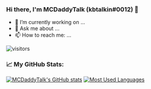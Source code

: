 ### Hi there, I'm MCDaddyTalk (kbtalkin#0012) 👋

<!--
**mcdaddytalk/mcdaddytalk** is a ✨ _special_ ✨ repository because its `README.md` (this file) appears on your GitHub profile.

Here are some ideas to get you started:

- 🔭 I’m currently working on ...
- 🌱 I’m currently learning ...
- 👯 I’m looking to collaborate on ...
- 🤔 I’m looking for help with ...
- 💬 Ask me about ...
- 📫 How to reach me: ...
- 😄 Pronouns: ...
- ⚡ Fun fact: ...
-->
- 🔭 I’m currently working on ...
- 💬 Ask me about ...
- 📫 How to reach me: ...

![visitors](https://visitor-badge.glitch.me/badge?page_id=${mcdaddytalk}.${mcdaddytalk})
### 📈 My GitHub Stats:

[![MCDaddyTalk's GitHub stats](https://github-readme-stats.vercel.app/api?username=mcdaddytalk)](https://github.com/anuraghazra/github-readme-stats)
[![Most Used Languages](https://github-readme-stats.vercel.app/api/top-langs/?username=mcdaddytalk)](https://github.com/anuraghazra/github-readme-stats)
